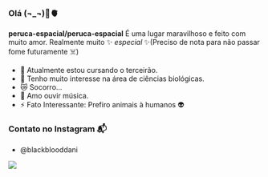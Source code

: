 ### Olá (¬_¬)🫴🫀

**peruca-espacial/peruca-espacial** É uma lugar maravilhoso e feito com muito amor. Realmente muito ✨ _especial_ ✨(Preciso de nota para não passar fome futuramente ☠️)

- 🔭 Atualmente estou cursando o terceirão.
- 🌱 Tenho muito interesse na área de ciências biológicas.
- 😿 Socorro...
- 💬 Amo ouvir música.
- ⚡ Fato Interessante: Prefiro animais à humanos 👽

### Contato no Instagram 📬
- @blackblooddani

![](https://media1.tenor.com/m/Md8tR87spgcAAAAC/sad-smile-person.gif)
